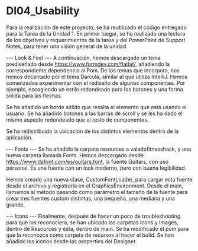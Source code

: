 # DI04_Usability

Para la realización de este proyecto, se ha reutilizado el código entregado para la Tarea de la Unidad 1. 
En primer luegar, se ha realizado una lectura de los objetivos y requerimientos de la tarea y del PowerPoint de Support Notes, para tener una visión general de la unidad. 

--- Look & Feel ---
A continuación, hemos descargado un tema prediseñado desde https://www.formdev.com/flatlaf/, añadiendo la correspondiente dependencia al Pom. De los temas que incorpora, nos hemos decantado por el tema Darcula, similar al que utiliza IntelliJ. Hemos comenzadoa experimentar con el rediseño de algunos componentes. Por ejemplo, escogiendo un estilo redondeado para los botones y una forma sólida para las flechas.

Se ha añadido un borde sólido que resalta el elemento que está usando el usuario. 
Se ha añadido botones a las barras de scroll y se les ha dado el mismo aspecto redondeado que el resto de componentes. 

Se ha redistribuido la ubicación de los distintos elementos dentro de la aplicación. 

--- Fonts ---
Se ha añadido la carpeta resources a valadofitnesshack, y una nueva carpeta llamada Fonts. Hemos descargado desde https://www.dafont.com/es/quitars.font, la fuente Quitars, con uso personal. Es una fuente con un look moderno, pero con buena legibilidad. 

Hemos creado una nueva clase, CustomFontLoader, para cargar esta fuente desde el archivo y registrarla en el GraphicsEnvironment. Desde el main, llamamos al método pasando como parámetro el tamaño de la fuente para crear tres fuentes custom distintas, una pequeña, una mediana y una grande. 

--- Icons ---
Finalmente, después de hacer un poco de troubleshooting para que los reconociera, se han ubicado las carpetas Icons y Images, dentro de Resources y ésta, dentro de main. Se ha modificado el pom para que la reconozca como carpeta de recursos al hacer el build. Se han añadido los iconos desde las properties del Designer. 